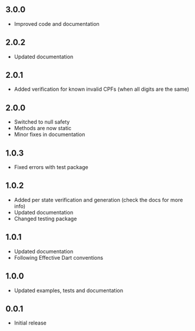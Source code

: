 ## 3.0.0

- Improved code and documentation
## 2.0.2

- Updated documentation

## 2.0.1

- Added verification for known invalid CPFs (when all digits are the same)

## 2.0.0

- Switched to null safety
- Methods are now static
- Minor fixes in documentation

## 1.0.3

- Fixed errors with test package

## 1.0.2

- Added per state verification and generation (check the docs for more info)
- Updated documentation
- Changed testing package

## 1.0.1

- Updated documentation
- Following Effective Dart conventions

## 1.0.0

- Updated examples, tests and documentation

## 0.0.1

- Initial release
